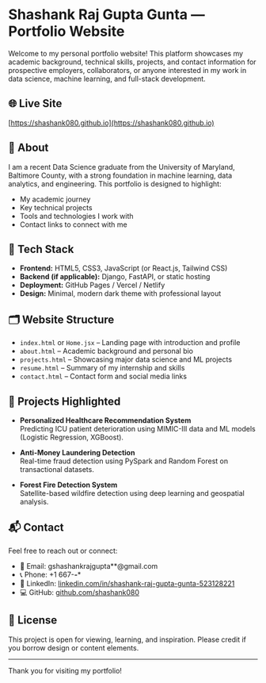 # Shashank Raj Gupta Gunta — Portfolio Website

Welcome to my personal portfolio website! This platform showcases my academic background, technical skills, projects, and contact information for prospective employers, collaborators, or anyone interested in my work in data science, machine learning, and full-stack development.

## 🌐 Live Site

[https://shashank080.github.io](https://shashank080.github.io) 

## 📄 About

I am a recent Data Science graduate from the University of Maryland, Baltimore County, with a strong foundation in machine learning, data analytics, and engineering. This portfolio is designed to highlight:
- My academic journey
- Key technical projects
- Tools and technologies I work with
- Contact links to connect with me

## 🧰 Tech Stack

- **Frontend:** HTML5, CSS3, JavaScript (or React.js, Tailwind CSS)
- **Backend (if applicable):** Django, FastAPI, or static hosting
- **Deployment:** GitHub Pages / Vercel / Netlify
- **Design:** Minimal, modern dark theme with professional layout

## 🗂️ Website Structure

- `index.html` or `Home.jsx` – Landing page with introduction and profile
- `about.html` – Academic background and personal bio
- `projects.html` – Showcasing major data science and ML projects
- `resume.html` – Summary of my internship and skills
- `contact.html` – Contact form and social media links

## 🚀 Projects Highlighted

- **Personalized Healthcare Recommendation System**  
  Predicting ICU patient deterioration using MIMIC-III data and ML models (Logistic Regression, XGBoost).

- **Anti-Money Laundering Detection**  
  Real-time fraud detection using PySpark and Random Forest on transactional datasets.

- **Forest Fire Detection System**  
  Satellite-based wildfire detection using deep learning and geospatial analysis.

## 📬 Contact

Feel free to reach out or connect:

- 📧 Email: gshashankrajgupta**@gmail.com  
- 📞 Phone: +1 667-***-****  
- 💼 LinkedIn: [linkedin.com/in/shashank-raj-gupta-gunta-523128221](https://www.linkedin.com/in/shashank-raj-gupta-gunta-523128221)  
- 💻 GitHub: [github.com/shashank080](https://github.com/shashank080)

## 📌 License

This project is open for viewing, learning, and inspiration. Please credit if you borrow design or content elements.

---

Thank you for visiting my portfolio!

